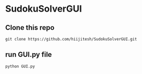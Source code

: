 # SudokuSolverGUI

## Clone this repo
 ```
 git clone https://github.com/hiijitesh/SudokuSolverGUI.git
 ```
 ## run GUI.py file
 ```
 python GUI.py
 ```
